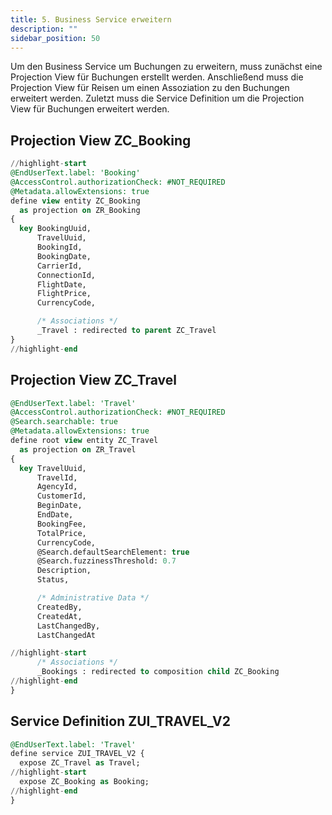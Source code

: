 ```yaml
---
title: 5. Business Service erweitern
description: ""
sidebar_position: 50
---
```


Um den Business Service um Buchungen zu erweitern, muss zunächst eine Projection View für Buchungen erstellt werden. Anschließend muss die Projection View für Reisen um einen Assoziation zu den Buchungen erweitert werden. Zuletzt muss die Service Definition um die Projection View für Buchungen erweitert werden.

## Projection View ZC_Booking

```sql
//highlight-start
@EndUserText.label: 'Booking'
@AccessControl.authorizationCheck: #NOT_REQUIRED
@Metadata.allowExtensions: true
define view entity ZC_Booking
  as projection on ZR_Booking
{
  key BookingUuid,
      TravelUuid,
      BookingId,
      BookingDate,
      CarrierId,
      ConnectionId,
      FlightDate,
      FlightPrice,
      CurrencyCode,

      /* Associations */
      _Travel : redirected to parent ZC_Travel
}
//highlight-end
```

## Projection View ZC_Travel

```sql
@EndUserText.label: 'Travel'
@AccessControl.authorizationCheck: #NOT_REQUIRED
@Search.searchable: true
@Metadata.allowExtensions: true
define root view entity ZC_Travel
  as projection on ZR_Travel
{
  key TravelUuid,
      TravelId,
      AgencyId,
      CustomerId,
      BeginDate,
      EndDate,
      BookingFee,
      TotalPrice,
      CurrencyCode,
      @Search.defaultSearchElement: true
      @Search.fuzzinessThreshold: 0.7
      Description,
      Status,

      /* Administrative Data */
      CreatedBy,
      CreatedAt,
      LastChangedBy,
      LastChangedAt

//highlight-start
      /* Associations */
      _Bookings : redirected to composition child ZC_Booking
//highlight-end
}
```

## Service Definition ZUI_TRAVEL_V2

```sql
@EndUserText.label: 'Travel'
define service ZUI_TRAVEL_V2 {
  expose ZC_Travel as Travel;
//highlight-start
  expose ZC_Booking as Booking;
//highlight-end
}
```
